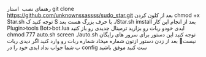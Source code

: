 رهنمای نصب  استار
git clone https://github.com/unknownssassss/sudo_star.git
بعد از کلون کردن
chmod +x Star.sh
توجه کنید ک
S
با حرف بزرگ هست
بعد
./Star.sh imstall
بعد از انجام این کار 
Plugin>tools
Bot>bot.lua
ایدی خودو ربات رو بزارید
ترمینال جدیدی رو باز کنید
chmod 777 auto.sh
screen ./auto.sh
توجه کنید این دستور برای سرور های رایگان نیست💫
بعد از زدن دستور ازتون شماره میخاد شماره ربات رو وارد کنید 
اگر دیدی ربات ب شما جواب نداد ایدی خود را در config
ست کنید
موفق باشید
